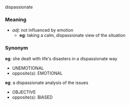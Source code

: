 dispassionate
### Meaning
+ _adj_: not influenced by emotion
	+ __eg__: taking a calm, dispassionate view of the situation

### Synonym

__eg__: she dealt with life's disasters in a dispassionate way

+ UNEMOTIONAL
+ opposite(s): EMOTIONAL

__eg__: a dispassionate analysis of the issues

+ OBJECTIVE
+ opposite(s): BIASED


